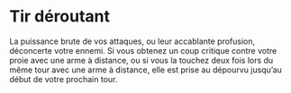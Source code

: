 # Tir déroutant

<p>La puissance brute de vos attaques, ou leur accablante profusion, déconcerte votre ennemi. Si vous obtenez un coup critique contre votre proie avec une arme à distance, ou si vous la touchez deux fois lors du même tour avec une arme à distance, elle est prise au dépourvu jusqu’au début de votre prochain tour.</p>